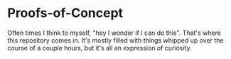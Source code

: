 # Proofs-of-Concept

Often times I think to myself, "hey I wonder if I can do this". That's where this repository comes in. It's mostly filled with things whipped up over the course of a couple hours, but it's all an expression of curiosity.
